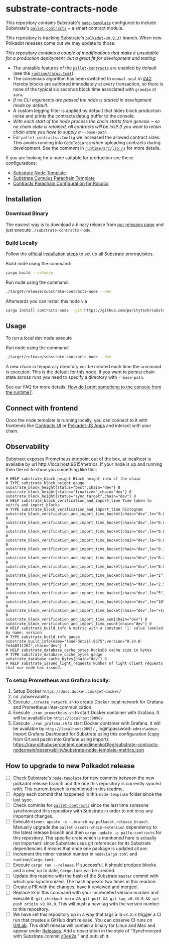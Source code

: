 # substrate-contracts-node

This repository contains Substrate's [`node-template`](https://github.com/paritytech/substrate/tree/master/bin/node-template)
configured to include Substrate's [`pallet-contracts`](https://github.com/paritytech/substrate/tree/master/frame/contracts)
‒ a smart contract module.


This repository is tracking Substrate's
[`polkadot-v0.9.37`](https://github.com/paritytech/substrate/tree/polkadot-v0.9.37) branch.
When new Polkadot releases come out we may update to those.

_This repository contains a couple of modifications that make it unsuitable
for a production deployment, but a great fit for development and testing:_

* The unstable features of the [`pallet-contracts`](https://github.com/paritytech/substrate/tree/master/frame/contracts)
  are enabled by default (see the [`runtime/Cargo.toml`](https://github.com/paritytech/substrate-contracts-node/blob/main/runtime/Cargo.toml)).
* The consensus algorithm has been switched to `manual-seal` in
  [#42](https://github.com/paritytech/substrate-contracts-node/pull/42).
  Hereby blocks are authored immediately at every transaction, so there
  is none of the typical six seconds block time associated with `grandpa` or `aura`.
* _If no CLI arguments are passed the node is started in development mode
  by default._
* A custom logging filter is applied by default that hides block production noise
  and prints the contracts debug buffer to the console.
* _With each start of the node process the chain starts from genesis ‒ so no
  chain state is retained, all contracts will be lost! If you want to retain
  chain state you have to supply a `--base-path`._
* For `pallet_contracts::Config` we increased the allowed contract sizes. This
  avoids running into `CodeTooLarge` when uploading contracts during development.
  See the comment in [`runtime/src/lib.rs`](https://github.com/paritytech/substrate-contracts-node/blob/main/runtime/src/lib.rs)
  for more details.

If you are looking for a node suitable for production see these configurations:

* [Substrate Node Template](https://github.com/paritytech/substrate/tree/master/bin/node-template)
* [Substrate Cumulus Parachain Template](https://github.com/paritytech/cumulus/tree/master/parachain-template)
* [Contracts Parachain Configuration for Rococo](https://github.com/paritytech/cumulus/tree/master/parachains/runtimes/contracts/contracts-rococo)

## Installation

### Download Binary

The easiest way is to download a binary release from [our releases page](https://github.com/paritytech/substrate-contracts-node/releases)
and just execute `./substrate-contracts-node`.

### Build Locally

Follow the [official installation steps](https://docs.substrate.io/v3/getting-started/installation/)
to set up all Substrate prerequisites.


Build node using the command:

```bash
cargo build --release
```

Run node using the command:
```bash
./target/release/substrate-contracts-node --dev
```

Afterwards you can install this node via

```bash
cargo install contracts-node --git https://github.com/paritytech/substrate-contracts-node.git
```

## Usage

To run a local dev node execute

Run node using the command:
```bash
./target/release/substrate-contracts-node --dev
```

A new chain in temporary directory will be created each time the command is executed. This is the
default for this node. If you want to persist chain state across runs you need to
specify a directory with `--base-path`.

See our FAQ for more details:
[How do I print something to the console from the runtime?](https://paritytech.github.io/ink-docs/faq/#how-do-i-print-something-to-the-console-from-the-runtime).

## Connect with frontend

Once the node template is running locally, you can connect to it with frontends like [Contracts UI](https://contracts-ui.substrate.io/#/?rpc=ws://127.0.0.1:9944) or [Polkadot-JS Apps](https://polkadot.js.org/apps/#/explorer?rpc=ws://localhost:9944) and interact with your chain.

## Observability

Substract exposes Prometheus endpoint out of the box, at localhost is available by url http://localhost:9615/metrics.
If your node is up and running then the url to show you something like this:

```
# HELP substrate_block_height Block height info of the chain
# TYPE substrate_block_height gauge
substrate_block_height{status="best",chain="dev"} 8
substrate_block_height{status="finalized",chain="dev"} 0
substrate_block_height{status="sync_target",chain="dev"} 8
# HELP substrate_block_verification_and_import_time Time taken to verify and import blocks
# TYPE substrate_block_verification_and_import_time histogram
substrate_block_verification_and_import_time_bucket{chain="dev",le="0.005"} 0
substrate_block_verification_and_import_time_bucket{chain="dev",le="0.01"} 0
substrate_block_verification_and_import_time_bucket{chain="dev",le="0.025"} 0
substrate_block_verification_and_import_time_bucket{chain="dev",le="0.05"} 0
substrate_block_verification_and_import_time_bucket{chain="dev",le="0.1"} 0
substrate_block_verification_and_import_time_bucket{chain="dev",le="0.25"} 0
substrate_block_verification_and_import_time_bucket{chain="dev",le="0.5"} 0
substrate_block_verification_and_import_time_bucket{chain="dev",le="1"} 0
substrate_block_verification_and_import_time_bucket{chain="dev",le="2.5"} 0
substrate_block_verification_and_import_time_bucket{chain="dev",le="5"} 0
substrate_block_verification_and_import_time_bucket{chain="dev",le="10"} 0
substrate_block_verification_and_import_time_bucket{chain="dev",le="+Inf"} 0
substrate_block_verification_and_import_time_sum{chain="dev"} 0
substrate_block_verification_and_import_time_count{chain="dev"} 0
# HELP substrate_build_info A metric with a constant '1' value labeled by name, version
# TYPE substrate_build_info gauge
substrate_build_info{name="loud-detail-0375",version="0.24.0-fe448511262",chain="dev"} 1
# HELP substrate_database_cache_bytes RocksDB cache size in bytes
# TYPE substrate_database_cache_bytes gauge
substrate_database_cache_bytes{chain="dev"} 0
# HELP substrate_issued_light_requests Number of light client requests that our node has issued.
```

### To setup Prometheus and Grafana locally:
1. Setup Docker `https://docs.docker.com/get-docker/`
2. cd ./observability
3. Execute `./create_network.sh` to create Docker local network for Grafana and Prometheus inter-communication.
4. Execute `./run_prometheus.sh` to start Docker container with Grafana.
It will be available by `http://localhost:9090/`
5. Execute `./run_grafana.sh` to start Docker container with Grafana.
It will be available by `http://localhost:9095/` , login\password: `admin\admin`.
Import Grafana Dashboard for Substrate using this configuration (copy from Git and pastin into Grafane using import): https://raw.githubusercontent.com/klimenkoOleg/substrate-contracts-node/main/observability/substrate-node-template-metrics.json



## How to upgrade to new Polkadot release

- [ ] Check Substrate's [`node-template`](https://github.com/paritytech/substrate/commits/master/bin/node-template)
      for new commits between the new polkadot release branch and the one this repository is currently synced with.
      The current branch is mentioned in this readme.
- [ ] Apply each commit that happened in this `node-template` folder since the last sync.
- [ ] Check commits for [`pallet-contracts`](https://github.com/paritytech/substrate/tree/master/frame/contracts)
      since the last time someone synchronized this repository with Substrate
      in order to not miss any important changes.
- [ ] Execute `diener update -s --branch my_polkadot_release_branch`. Manually upgrade the
      `pallet-assets-chain-extension` dependency to the latest release branch and then
      `cargo update -p palle-contracts` for this repository. The specific crate which is mentioned
      here is actually not important: since Substrate uses git references for its Substrate
      dependencies it means that once one package is updated all are.
- [ ] Increment the minor version number in `node/Cargo.toml` and `runtime/Cargo.toml`.
- [ ] Execute `cargo run --release`. If successful, it should produce blocks
      and a new, up to date, `Cargo.lock` will be created.
- [ ] Update this readme with the hash of the Substrate `master` commit
      with which you synchronized. The hash appears two times in this
      readme.
- [ ] Create a PR with the changes, have it reviewed and merged.
- [ ] Replace `XX` in this command with your incremeted version number and execute it:
      `git checkout main && git pull && git tag v0.XX.0 && git push origin v0.XX.0`.
      This will push a new tag with the version number to this repository.
- [ ] We have set this repository up in a way that tags à la `vX.X.X` trigger
      a CI run that creates a GitHub draft release. You can observe CI runs on
      [GitLab](https://gitlab.parity.io/parity/mirrors/substrate-contracts-node/-/pipelines).
      This draft release will contain a binary for Linux and Mac and appear
      under [Releases](https://github.com/paritytech/substrate-contracts-node/releases).
      Add a description in the style of "Synchronized with Substrate commit
      [c0ee2a](https://github.com/paritytech/substrate/tree/c0ee2adaa54b22ee0df5d1592cd0430961afd95c)."
      and publish it.

